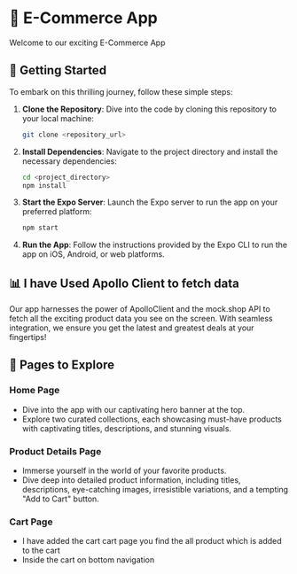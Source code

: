 

# 🛒 E-Commerce App 

Welcome to our exciting E-Commerce App  

## 🚀 Getting Started

To embark on this thrilling journey, follow these simple steps:

1. **Clone the Repository**: Dive into the code by cloning this repository to your local machine:
   ```bash
   git clone <repository_url>
   ```

2. **Install Dependencies**: Navigate to the project directory and install the necessary dependencies:
   ```bash
   cd <project_directory>
   npm install
   ```

3. **Start the Expo Server**: Launch the Expo server to run the app on your preferred platform:
   ```bash
   npm start
   ```

4. **Run the App**: Follow the instructions provided by the Expo CLI to run the app on iOS, Android, or web platforms.

## 📊 I have Used Apollo Client to fetch data

Our app harnesses the power of ApolloClient and the mock.shop API to fetch all the exciting product data you see on the screen. With seamless integration, we ensure you get the latest and greatest deals at your fingertips!


## 🌟 Pages to Explore

### Home Page

- Dive into the app with our captivating hero banner at the top.
- Explore two curated collections, each showcasing must-have products with captivating titles, descriptions, and stunning visuals.

### Product Details Page

- Immerse yourself in the world of your favorite products.
- Dive deep into detailed product information, including titles, descriptions, eye-catching images, irresistible variations, and a tempting "Add to Cart" button.

### Cart Page
- I have added the cart cart page you find the all product which is added to the cart
- Inside the cart on bottom navigation



